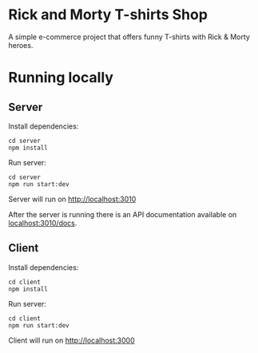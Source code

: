 # Rick and Morty T-shirts Shop

A simple e-commerce project that offers funny T-shirts with Rick & Morty heroes.

# Running locally

## Server

Install dependencies:

```shell
cd server
npm install
```

Run server:
```shell
cd server
npm run start:dev
```

Server will run on [http://localhost:3010](http://localhost:3010)

After the server is running there is an API documentation available on [localhost:3010/docs](http://localhost:3010/docs).

## Client

Install dependencies:

```shell
cd client
npm install
```

Run server:
```shell
cd client
npm run start:dev
```

Client will run on [http://localhost:3000](http://localhost:3000)

